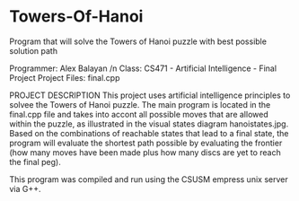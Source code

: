 # Towers-Of-Hanoi
Program that will solve the Towers of Hanoi puzzle with best possible solution path

Programmer: Alex Balayan /n
Class: CS471 - Artificial Intelligence - Final Project
Project Files: final.cpp

PROJECT DESCRIPTION
This project uses artificial intelligence principles to solvee the Towers of Hanoi puzzle.  The main program is located in the final.cpp file and takes into accont all possible moves that are allowed within the puzzle, as illustrated in the visual states diagram hanoistates.jpg.  Based on the combinations of reachable states that lead to a final state, the program will evaluate the shortest path possible by evaluating the frontier (how many moves have been made plus how many discs are yet to reach the final peg).  

This program was compiled and run using the CSUSM empress unix server via G++.
